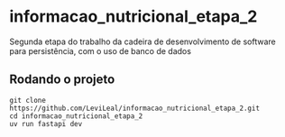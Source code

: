 # informacao_nutricional_etapa_2
Segunda etapa do trabalho da cadeira de desenvolvimento de software para persistência, com o uso de banco de dados

## Rodando o projeto ##
```
git clone https://github.com/LeviLeal/informacao_nutricional_etapa_2.git
cd informacao_nutricional_etapa_2
uv run fastapi dev
```
